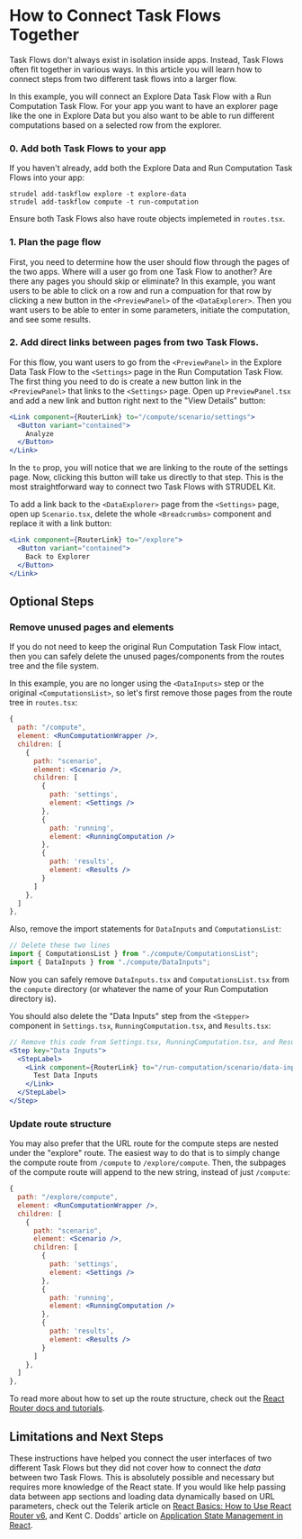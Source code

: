 # How to Connect Task Flows Together

Task Flows don't always exist in isolation inside apps. Instead, Task Flows often fit together in various ways. In this article you will learn how to connect steps from two different task flows into a larger flow.

In this example, you will connect an Explore Data Task Flow with a Run Computation Task Flow. For your app you want to have an explorer page like the one in Explore Data but you also want to be able to run different computations based on a selected row from the explorer.

### 0. Add both Task Flows to your app

If you haven't already, add both the Explore Data and Run Computation Task Flows into your app:

```
strudel add-taskflow explore -t explore-data
strudel add-taskflow compute -t run-computation
```

Ensure both Task Flows also have route objects implemeted in `routes.tsx`.

### 1. Plan the page flow

First, you need to determine how the user should flow through the pages of the two apps. Where will a user go from one Task Flow to another? Are there any pages you should skip or eliminate? In this example, you want users to be able to click on a row and run a compuation for that row by clicking a new button in the `<PreviewPanel>` of the `<DataExplorer>`. Then you want users to be able to enter in some parameters, initiate the computation, and see some results.

### 2. Add direct links between pages from two Task Flows.

For this flow, you want users to go from the `<PreviewPanel>` in the Explore Data Task Flow to the `<Settings>` page in the Run Computation Task Flow. The first thing you need to do is create a new button link in the `<PreviewPanel>` that links to the `<Settings>` page. Open up `PreviewPanel.tsx` and add a new link and button right next to the "View Details" button:

```jsx
<Link component={RouterLink} to="/compute/scenario/settings">
  <Button variant="contained">
    Analyze
  </Button>
</Link>
```

In the `to` prop, you will notice that we are linking to the route of the settings page. Now, clicking this button will take us directly to that step. This is the most straightforward way to connect two Task Flows with STRUDEL Kit.

To add a link back to the `<DataExplorer>` page from the `<Settings>` page, open up `Scenario.tsx`, delete the whole `<Breadcrumbs>` component and replace it with a link button:

```jsx
<Link component={RouterLink} to="/explore">
  <Button variant="contained">
    Back to Explorer
  </Button>
</Link>
```

## Optional Steps

### Remove unused pages and elements

If you do not need to keep the original Run Computation Task Flow intact, then you can safely delete the unused pages/components from the routes tree and the file system. 

In this example, you are no longer using the `<DataInputs>` step or the original `<ComputationsList>`, so let's first remove those pages from the route tree in `routes.tsx`:

```jsx
{
  path: "/compute",
  element: <RunComputationWrapper />,
  children: [
    {
      path: "scenario",
      element: <Scenario />,
      children: [
        {
          path: 'settings',
          element: <Settings />
        },
        {
          path: 'running',
          element: <RunningComputation />
        },
        {
          path: 'results',
          element: <Results />
        }
      ]
    },
  ]
},
```

Also, remove the import statements for `DataInputs` and `ComputationsList`:

```jsx
// Delete these two lines
import { ComputationsList } from "./compute/ComputationsList";
import { DataInputs } from "./compute/DataInputs";
```

Now you can safely remove `DataInputs.tsx` and `ComputationsList.tsx` from the `compute` directory (or whatever the name of your Run Computation directory is).

You should also delete the "Data Inputs" step from the `<Stepper>` component in `Settings.tsx`, `RunningComputation.tsx`, and `Results.tsx`:

```jsx
// Remove this code from Settings.tsx, RunningComputation.tsx, and Results.tsx
<Step key="Data Inputs">
  <StepLabel>
    <Link component={RouterLink} to="/run-computation/scenario/data-inputs" sx={{ color: 'inherit', textDecoration: 'none' }}>
      Test Data Inputs
    </Link>
  </StepLabel>
</Step>
```

### Update route structure

You may also prefer that the URL route for the compute steps are nested under the "explore" route. The easiest way to do that is to simply change the compute route from `/compute` to `/explore/compute`. Then, the subpages of the compute route will append to the new string, instead of just `/compute`:

```jsx
{
  path: "/explore/compute",
  element: <RunComputationWrapper />,
  children: [
    {
      path: "scenario",
      element: <Scenario />,
      children: [
        {
          path: 'settings',
          element: <Settings />
        },
        {
          path: 'running',
          element: <RunningComputation />
        },
        {
          path: 'results',
          element: <Results />
        }
      ]
    },
  ]
},
```

To read more about how to set up the route structure, check out the [React Router docs and tutorials](https://reactrouter.com/en/main/start/overview).

## Limitations and Next Steps

These instructions have helped you connect the user interfaces of two different Task Flows but they did not cover how to connect the _data_ between two Task Flows. This is absolutely possible and necessary but requires more knowledge of the React state. If you would like help passing data between app sections and loading data dynamically based on URL parameters, check out the Telerik article on [React Basics: How to Use React Router v6](https://www.telerik.com/blogs/react-basics-how-to-use-react-router-v6), and Kent C. Dodds' article on [Application State Management in React](https://kentcdodds.com/blog/application-state-management-with-react).